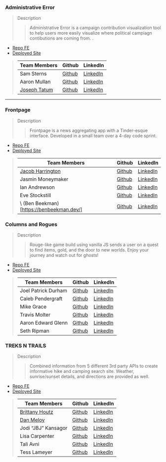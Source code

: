 
### Administrative Error 
> Description 
>>Administrative Error is a campaign contribution visualization tool to help users more easily visualize where political campiagn contibutions are coming from.
.
* [Repo FE](https://github.com/administrativeError/campaign-project)
* [Deployed Site](http://administrative-error.herokuapp.com/index.html?redirect=%2F)

>| Team Members  | Github  | LinkedIn  |
>|---|---|---|
>| Sam Sterns | [Github](https://github.com/samSterns)   | [LinkedIn](https://www.linkedin.com/in/samsterns/)   |
>|  Aaron Mullan | [Github](https://github.com/AaronMullan)   | [LinkedIn](https://www.linkedin.com/in/aaron-mullan/)   |
>|  [Joseph Tatum](https://www.josephtatum.com/) | [Github](https://github.com/josephtatum)   | [LinkedIn](https://www.josephtatum.com)   |

___

### Frontpage

> Description 
>>Frontpage is a news aggregating app with a Tinder-esque interface. Developed in a small team over a 4-day code sprint.

* [Repo FE](https://github.com/Alchemy-Frontpage/Frontpage)
* [Deployed Site](https://front-pagenews.herokuapp.com/)

>| Team Members  | Github  | LinkedIn  |
>|---|---|---|
>| [Jacob Harrington](jharrington.io)  | [Github](https://github.com/yaycub)   | [LinkedIn](https://www.linkedin.com/in/jacob-harrington-569203a1/)|
>|  Jasmin Moneymaker | [Github](https://github.com/JMoneymaker)   | [LinkedIn](https://www.linkedin.com/in/jasminmoneymaker/)   |
>|  Ian Andrewson| [Github](https://github.com/ianandrewson)   | [LinkedIn](https://www.linkedin.com/in/ianandrewson/)   |
>|  Eve Stockstill | [Github](https://github.com/evestockstill)   | [LinkedIn](https://www.linkedin.com/in/evestockstill/)   |
>\ (Ben Beekman)[https://benbeekman.dev/] | [Github](https://github.com/beekman)| [LinkedIn](https://benbeekman.dev/)

### Columns and Rogues

> Description 
>>Rouge-like game build using vanilla JS sends a user on a quest to find items, gold, and the door to new worlds. Enjoy your journey and watch out for ghosts!

* [Repo FE](https://github.com/columns-and-rogues/columns-and-rogues)
* [Deployed Site](https://columns-and-rogues.herokuapp.com/)

>| Team Members  | Github  | LinkedIn  |
>|---|---|---|
>| Joel Patrick Durham| [Github](https://github.com/joelpdurham)   | [LinkedIn](https://www.linkedin.com/in/joel-patrick-durham)   |
>|  Caleb Pendergraft | [Github](https://github.com/cackmed)   | [LinkedIn](https://www.linkedin.com/in/caleb-pendergraft/)   |
>|  Mike Grace| [Github](https://github.com/TravelFiend)   | [LinkedIn](https://www.linkedin.com/in/mikeegrace/)   |
>|  Travis Molter | [Github](Link)   | [LinkedIn](ttps://www.linkedin.com/in/travismolter/)   |
>|  Aaron Edward Glenn | [Github](https://github.com/AaronEdwardGlenn)   | [LinkedIn](https://www.linkedin.com/in/aaronedwardglenn/)   |
>| Seth Ripman| [Github](https://github.com/sethripman)   | [LinkedIn](https://www.linkedin.com/in/seth-ripman-32201215b/) |

### TREKS N TRAILS

> Description 
>>Combined information from 5 different 3rd party APIs to create informative hike and camping search site. Weather, sunrise/sunset details, and directions are provided as well.

* [Repo FE](https://github.com/Plant-Parenthood/treks-n-tents)
* [Deployed Site](https://treksntrails.herokuapp.com/index.html?redirect=%2F)

>| Team Members  | Github  | LinkedIn  |
>|---|---|---|
>|  [Brittany Houtz](https://www.brittanyhoutz.com/) | [Github](https://github.com/llastflowers)   | [LinkedIn](https://www.linkedin.com/in/brittanyhoutz/)   |
>|  [Dan Meloy](https://danmeloy.dev/) | [Github](https://github.com/drmeloy)   | [LinkedIn](https://www.linkedin.com/in/dan-meloy/)   |
>|  Jodi “JBJ” Kansagor | [Github](https://github.com/jodinkansagor)   | [LinkedIn](https://jodinkansagor.com)   |
>| Lisa Carpenter | [Github](https://github.com/licarpen)   | [LinkedIn](https://www.linkedin.com/in/lisacarpenter256/)   |
>|  Tali Avni | [Github](https://github.com/avnit77)   | [LinkedIn](https://www.linkedin.com/in/tali-avni/)   |
>|  Tess Lameyer | [Github](https://github.com/tess-jl)   | [LinkedIn](https://www.linkedin.com/in/tesslameyer/)   |

